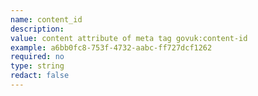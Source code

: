 ```yaml
---
name: content_id
description:
value: content attribute of meta tag govuk:content-id
example: a6bb0fc8-753f-4732-aabc-ff727dcf1262
required: no
type: string
redact: false
---
```

